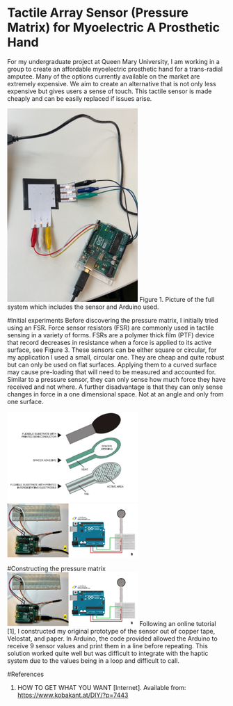 # Tactile Array Sensor (Pressure Matrix) for Myoelectric A Prosthetic Hand
For my undergraduate project at Queen Mary University, I am working in a group to create an affordable myoelectric prosthetic hand for a trans-radial amputee. Many of the options currently available on the market are extremely expensive. We aim to create an alternative that is not only less expensive but gives users a sense of touch. This tactile sensor is made cheaply and can be easily replaced if issues arise.

<img src="picture-of-sensor-and-arduino.PNG" width="300">
Figure 1. Picture of the full system which includes the sensor and Arduino used.

#Initial experiments
Before discovering the pressure matrix, I initially tried using an FSR. Force sensor resistors (FSR) are commonly used in tactile sensing in a variety of forms. FSRs are a polymer thick film (PTF) device that record decreases in resistance when a force is applied to its active surface, see Figure 3. These sensors can be either square or circular, for my application I used a small, circular one. They are cheap and quite robust but can only be used on flat surfaces. Applying them to a curved surface may cause pre-loading that will need to be measured and accounted for. Similar to a pressure sensor, they can only sense how much force they have received and not where. A further disadvantage is that they can only sense changes in force in a one dimensional space. Not at an angle and only from one surface.

<img src="FSR-explanation.png" width="300"> <img src="circuit-of-arduino-and-fsr.png
" width="300">

#Constructing the pressure matrix
<img src="circuit-of-arduino-and-fsr.png
" width="300">
Following an online tutorial [1], I constructed my original prototype of the sensor out of copper tape, Velostat, and paper. In Arduino, the code provided allowed the Arduino to receive 9 sensor values and print them in a line before repeating. This solution worked quite well but was difficult to integrate with the haptic system due to the values being in a loop and difficult to call.

#References
1. HOW TO GET WHAT YOU WANT [Internet]. Available from: https://www.kobakant.at/DIY/?p=7443
